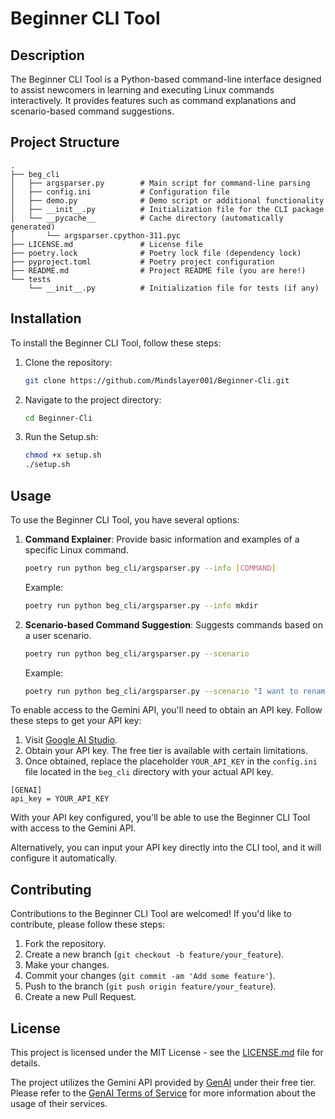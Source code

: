 
# Beginner CLI Tool

## Description

The Beginner CLI Tool is a Python-based command-line interface designed to assist newcomers in learning and executing Linux commands interactively. It provides features such as command explanations and scenario-based command suggestions.

## Project Structure

```
.
├── beg_cli
│   ├── argsparser.py        # Main script for command-line parsing
│   ├── config.ini           # Configuration file
│   ├── demo.py              # Demo script or additional functionality
│   ├── __init__.py          # Initialization file for the CLI package
│   └── __pycache__          # Cache directory (automatically generated)
│       └── argsparser.cpython-311.pyc
├── LICENSE.md               # License file
├── poetry.lock              # Poetry lock file (dependency lock)
├── pyproject.toml           # Poetry project configuration
├── README.md                # Project README file (you are here!)
└── tests
    └── __init__.py          # Initialization file for tests (if any)
```

## Installation

To install the Beginner CLI Tool, follow these steps:

1. Clone the repository:

    ```bash
    git clone https://github.com/Mindslayer001/Beginner-Cli.git
    ```

2. Navigate to the project directory:

    ```bash
    cd Beginner-Cli
    ```

3. Run the Setup.sh:

    ```bash
    chmod +x setup.sh
    ./setup.sh
    ```

## Usage

To use the Beginner CLI Tool, you have several options:

1. **Command Explainer**: Provide basic information and examples of a specific Linux command.
   
    ```bash
    poetry run python beg_cli/argsparser.py --info [COMMAND]
    ```
   
    Example:
   
    ```bash
    poetry run python beg_cli/argsparser.py --info mkdir
    ```

2. **Scenario-based Command Suggestion**: Suggests commands based on a user scenario.
   
    ```bash
    poetry run python beg_cli/argsparser.py --scenario
    ```
   
    Example:
   
    ```bash
    poetry run python beg_cli/argsparser.py --scenario "I want to rename a file"
    ```

To enable access to the Gemini API, you'll need to obtain an API key. Follow these steps to get your API key:

1. Visit [Google AI Studio](https://aistudio.google.com/app/apikey).
2. Obtain your API key. The free tier is available with certain limitations.
3. Once obtained, replace the placeholder `YOUR_API_KEY` in the `config.ini` file located in the `beg_cli` directory with your actual API key.

```
[GENAI]
api_key = YOUR_API_KEY
```

With your API key configured, you'll be able to use the Beginner CLI Tool with access to the Gemini API.

Alternatively, you can input your API key directly into the CLI tool, and it will configure it automatically.

## Contributing

Contributions to the Beginner CLI Tool are welcomed! If you'd like to contribute, please follow these steps:

1. Fork the repository.
2. Create a new branch (`git checkout -b feature/your_feature`).
3. Make your changes.
4. Commit your changes (`git commit -am 'Add some feature'`).
5. Push to the branch (`git push origin feature/your_feature`).
6. Create a new Pull Request.

## License

This project is licensed under the MIT License - see the [LICENSE.md](LICENSE.md) file for details.

The project utilizes the Gemini API provided by [GenAI](https://ai.google.dev) under their free tier. Please refer to the [GenAI Terms of Service](https://ai.google.dev/docs) for more information about the usage of their services.
